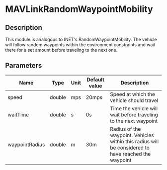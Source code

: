 # MAVLinkRandomWaypointMobility
## Description

 This module is analogous to INET's RandomWaypointMobility. The vehicle will follow random waypoints within the environment constraints
 and wait there for a set amount before traveling to the next one.

## Parameters

| Name | Type | Unit | Default value | Description |
| ---- | ---- | ---- | ------------- | ----------- |
| speed | double | mps | 20mps |  Speed at which the vehicle should travel |
| waitTime | double | s | 0s |  Time the vehicle will wait before traveling to the next waypoint |
| waypointRadius | double | m | 30m |  Radius of the waypoint. Vehicles within this radius will be considered to have reached the waypoint |
